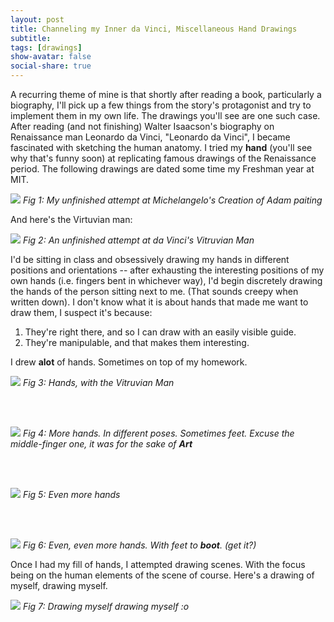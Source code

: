 ```yaml
---
layout: post
title: Channeling my Inner da Vinci, Miscellaneous Hand Drawings  
subtitle: 
tags: [drawings]
show-avatar: false
social-share: true
---
```


A recurring theme of mine is that shortly after reading a book, particularly a biography, I'll pick up a few things from the story's protagonist and try to implement them in my own life. The drawings you'll see are one such case. After reading (and not finishing) Walter Isaacson's biography on Renaissance man Leonardo da Vinci, "Leonardo da Vinci", I became fascinated with sketching the human anatomy. I tried my **hand** (you'll see why that's funny soon) at replicating famous drawings of the Renaissance period. The following drawings are dated some time my Freshman year at MIT. 

![](/../../img/misc_hands_post/adam.png)
*Fig 1: My unfinished attempt at Michelangelo's Creation of Adam paiting*

And here's the Virtuvian man:

![](/../../img/misc_hands_post/torso.png)
*Fig 2: An unfinished attempt at da Vinci's Vitruvian Man*

I'd be sitting in class and obsessively drawing my hands in different positions and orientations -- after exhausting the interesting positions of my own hands (i.e. fingers bent in whichever way), I'd begin discretely drawing the hands of the person sitting next to me. (That sounds creepy when written down). I don't know what it is about hands that made me want to draw them, I suspect it's because: 

1. They're right there, and so I can draw with an easily visible guide. 
2. They're manipulable, and that makes them interesting.  

I drew **alot** of hands. Sometimes on top of my homework.  

![](/../../img/misc_hands_post/more_hands_2.png)
*Fig 3: Hands, with the Vitruvian Man*

<br/><br/>

![](/../../img/misc_hands_post/hands.png)
*Fig 4: More hands. In different poses. Sometimes feet. Excuse the middle-finger one, it was for the sake of **Art***

<br/><br/>

![](/../../img/misc_hands_post/more_hands_3.png)
*Fig 5: Even more hands*

<br/><br/>

![](/../../img/misc_hands_post/more_hands.png)
*Fig 6: Even, even more hands. With feet to **boot**. (get it?)*

Once I had my fill of hands, I attempted drawing scenes. With the focus being on the human elements of the scene of course. Here's a drawing of myself, drawing myself. 

![](/../../img/misc_hands_post/hammock.png)
*Fig 7: Drawing myself drawing myself :o*